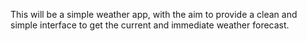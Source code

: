 This will be a simple weather app, with the aim to
provide a clean and simple interface to get the current
and immediate weather forecast.
